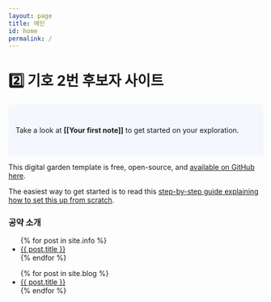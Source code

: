 ```yaml
---
layout: page
title: 메인
id: home
permalink: /
---
```


# 2️⃣ 기호 2번 후보자 사이트

<p style="padding: 3em 1em; background: #f5f7ff; border-radius: 4px;">
  Take a look at <span style="font-weight: bold">[[Your first note]]</span> to get started on your exploration.
</p>

This digital garden template is free, open-source, and [available on GitHub here](https://github.com/maximevaillancourt/digital-garden-jekyll-template).

The easiest way to get started is to read this [step-by-step guide explaining how to set this up from scratch](https://maximevaillancourt.com/blog/setting-up-your-own-digital-garden-with-jekyll).

<h3>공약 소개</h3>

<ul>
  {% for post in site.info %}
    <li>
      <a href="{{ post.url }}">{{ post.title }}</a>
    </li>
  {% endfor %}
</ul>

<ul>
  {% for post in site.blog %}
    <li>
      <a href="{{ post.url }}">{{ post.title }}</a>
    </li>
  {% endfor %}
</ul>


<style>
  .wrapper {
    max-width: 46em;
  }
</style>
